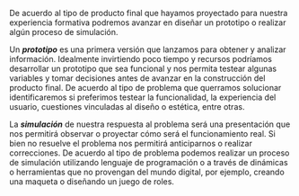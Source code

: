 De acuerdo al tipo de producto final que hayamos proyectado para nuestra experiencia formativa podremos avanzar en diseñar un prototipo o realizar algún proceso de simulación.

Un **_prototipo_** es una primera versión que lanzamos para obtener y analizar información. Idealmente invirtiendo poco tiempo y recursos podríamos desarrollar un prototipo que sea funcional y nos permita testear algunas variables y tomar decisiones antes de avanzar en la construcción del producto final. De acuerdo al tipo de problema que querramos solucionar identificaremos si preferimos testear la funcionalidad, la experiencia del usuario, cuestiones vinculadas al diseño o estética, entre otras.  

La **_simulación_** de nuestra respuesta al problema será una presentación que nos permitirá observar o proyectar cómo será el funcionamiento real. Si bien no resuelve el problema nos permitirá anticiparnos o realizar correcciones. De acuerdo al tipo de problema podemos realizar un proceso de simulación utilizando lenguaje de programación o a través de dinámicas o herramientas que no provengan del mundo digital, por ejemplo, creando una maqueta o diseñando un juego de roles.   
